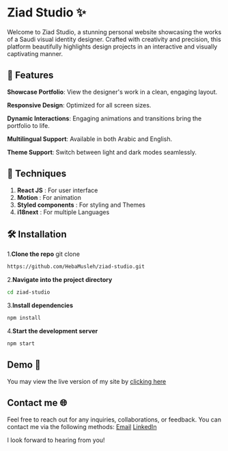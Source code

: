 # Ziad Studio ✨
Welcome to Ziad Studio, a stunning personal website showcasing the works of a Saudi visual identity designer. Crafted with creativity and precision, this platform beautifully highlights design projects in an interactive and visually captivating manner.

## 🎨 Features

**Showcase Portfolio**: View the designer's work in a clean, engaging layout.

**Responsive Design**: Optimized for all screen sizes.

**Dynamic Interactions**: Engaging animations and transitions bring the portfolio to life.

**Multilingual Support**: Available in both Arabic and English.

**Theme Support**: Switch between light and dark modes seamlessly.

## 🚀 Techniques 

1. **React JS** : For user interface 
2. **Motion** : For animation 
3. **Styled components** : For styling and Themes
4. **i18next** : For multiple Languages 

## 🛠️ Installation

1.**Clone the repo**
git clone

```bash
https://github.com/HebaMusleh/ziad-studio.git
```
2.**Navigate into the project directory**
```bash
cd ziad-studio
```
3.**Install dependencies**
```bash
npm install
```
4.**Start the development server**
```bash
npm start
```
## Demo 🚀
You may view the live version of my site by [clicking here](https://ziad-studio.vercel.app)

## Contact me 🌐
Feel free to reach out for any inquiries, collaborations, or feedback. You can contact me via the following methods:
[Email](heba.a.musleh@gmail.com)
[LinkedIn](https://www.linkedin.com/in/heba-musleh)

I look forward to hearing from you!

